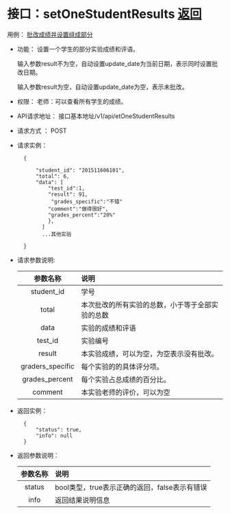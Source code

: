 # 接口：setOneStudentResults  [返回](../README.md)
用例： [批改成绩并设置组成部分](../用例/批改成绩并设置成绩组成部分.md)

- 功能：
    设置一个学生的部分实验成绩和评语。
    
    输入参数result不为空，自动设置update_date为当前日期，表示同时设置批改日期。
    
    输入参数result为空，自动设置update_date为空，表示未批改。
    
- 权限：
    老师：可以查看所有学生的成绩。
    
- API请求地址： 
    接口基本地址/v1/api/etOneStudentResults

- 请求方式 ：
    POST
 
- 请求实例：  
    
        { 
            
            "student_id": "201511606101", 
            "total": 6,
            "data": [
                "test_id":1,
                "result": 91, 
                 "grades_specific":"不错"
                "comment":"做得很好",
                "grades_percent":"20%"
                }, 
              ] 
              ...其他实验
               
        }

- 请求参数说明:       
 
  |参数名称|说明|
  |:---------:|:--------------------------------------------------------|      
  |student_id|学号|
  |total|本次批改的所有实验的总数，小于等于全部实验的总数|
  |data|实验的成绩和评语|
  |test_id|实验编号|
  |result|本实验成绩，可以为空，为空表示没有批改。|
  |graders_specific|每个实验的的具体评分项。|
  |grades_percent|每个实验占总成绩的百分比。|
  |comment|本实验老师的评价，可以为空|   
 
- 返回实例：

        {         
            "status": true,
            "info": null
        }

- 返回参数说明：    
 
  |参数名称|说明|
  |:---------:|:--------------------------------------------------------|      
  |status|bool类型，true表示正确的返回，false表示有错误|
  |info|返回结果说明信息|